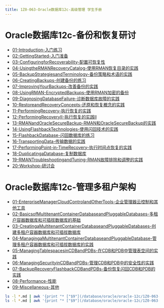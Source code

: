 ```yaml
---
title: 1Z0-063-Oracle数据库12c-高级管理 学生手册
---
```


# Oracle数据库12c-备份和恢复研讨

* [01-Introduction-入门练习](/database/oracle/oracle-12c/1Z0-063-Oracle数据库12c-高级管理/Oracle数据库12c-备份和恢复研讨/01-Introduction-入门练习.html)
* [02-GettingStarted-入门准备](/database/oracle/oracle-12c/1Z0-063-Oracle数据库12c-高级管理/Oracle数据库12c-备份和恢复研讨/02-GettingStarted-入门准备.html)
* [03-ConfiguringforRecoverability-配置可恢复性](/database/oracle/oracle-12c/1Z0-063-Oracle数据库12c-高级管理/Oracle数据库12c-备份和恢复研讨/03-ConfiguringforRecoverability-配置可恢复性.html)
* [04-UsingtheRMANRecoveryCatalog-使用RMAN恢复目录的实践](/database/oracle/oracle-12c/1Z0-063-Oracle数据库12c-高级管理/Oracle数据库12c-备份和恢复研讨/04-UsingtheRMANRecoveryCatalog-使用RMAN恢复目录的实践.html)
* [05-BackupStrategiesandTerminology-备份策略和术语的实践](/database/oracle/oracle-12c/1Z0-063-Oracle数据库12c-高级管理/Oracle数据库12c-备份和恢复研讨/05-BackupStrategiesandTerminology-备份策略和术语的实践.html)
* [06-CreatingBackups-创建备份的练习](/database/oracle/oracle-12c/1Z0-063-Oracle数据库12c-高级管理/Oracle数据库12c-备份和恢复研讨/06-CreatingBackups-创建备份的练习.html)
* [07-ImprovingYourBackups-改善备份的实践](/database/oracle/oracle-12c/1Z0-063-Oracle数据库12c-高级管理/Oracle数据库12c-备份和恢复研讨/07-ImprovingYourBackups-改善备份的实践.html)
* [08-UsingRMAN-EncryptedBackups-使用RMAN加密的备份](/database/oracle/oracle-12c/1Z0-063-Oracle数据库12c-高级管理/Oracle数据库12c-备份和恢复研讨/08-UsingRMAN-EncryptedBackups-使用RMAN加密的备份.html)
* [09-DiagnosingDatabaseFailure-诊断数据库故障的实践](/database/oracle/oracle-12c/1Z0-063-Oracle数据库12c-高级管理/Oracle数据库12c-备份和恢复研讨/09-DiagnosingDatabaseFailure-诊断数据库故障的实践.html)
* [10-RestoreandRecoveryConcepts-还原和恢复概念的实践](/database/oracle/oracle-12c/1Z0-063-Oracle数据库12c-高级管理/Oracle数据库12c-备份和恢复研讨/10-RestoreandRecoveryConcepts-还原和恢复概念的实践.html)
* [11-PerformingRecovery-执行恢复的实践](/database/oracle/oracle-12c/1Z0-063-Oracle数据库12c-高级管理/Oracle数据库12c-备份和恢复研讨/11-PerformingRecovery-执行恢复的实践.html)
* [12-PerformingRecoveryII-执行恢复的实践II](/database/oracle/oracle-12c/1Z0-063-Oracle数据库12c-高级管理/Oracle数据库12c-备份和恢复研讨/12-PerformingRecoveryII-执行恢复的实践II.html)
* [13-RMANandOracleSecureBackup-RMAN和OracleSecureBackup的实践](/database/oracle/oracle-12c/1Z0-063-Oracle数据库12c-高级管理/Oracle数据库12c-备份和恢复研讨/13-RMANandOracleSecureBackup-RMAN和OracleSecureBackup的实践.html)
* [14-UsingFlashbackTechnologies-使用闪回技术的实践](/database/oracle/oracle-12c/1Z0-063-Oracle数据库12c-高级管理/Oracle数据库12c-备份和恢复研讨/14-UsingFlashbackTechnologies-使用闪回技术的实践.html)
* [15-FlashbackDatabase-闪回数据库的练习](/database/oracle/oracle-12c/1Z0-063-Oracle数据库12c-高级管理/Oracle数据库12c-备份和恢复研讨/15-FlashbackDatabase-闪回数据库的练习.html)
* [16-TransportingData-传输数据的实践](/database/oracle/oracle-12c/1Z0-063-Oracle数据库12c-高级管理/Oracle数据库12c-备份和恢复研讨/16-TransportingData-传输数据的实践.html)
* [17-PerformingPoint-in-TimeRecovery-执行时间点恢复的实践](/database/oracle/oracle-12c/1Z0-063-Oracle数据库12c-高级管理/Oracle数据库12c-备份和恢复研讨/17-PerformingPoint-in-TimeRecovery-执行时间点恢复的实践.html)
* [18-DuplicatingaDatabase-复制数据库](/database/oracle/oracle-12c/1Z0-063-Oracle数据库12c-高级管理/Oracle数据库12c-备份和恢复研讨/18-DuplicatingaDatabase-复制数据库.html)
* [19-RMANTroubleshootingandTuning-RMAN故障排除和调整的实践](/database/oracle/oracle-12c/1Z0-063-Oracle数据库12c-高级管理/Oracle数据库12c-备份和恢复研讨/19-RMANTroubleshootingandTuning-RMAN故障排除和调整的实践.html)
* [20-Workshop-研讨会](/database/oracle/oracle-12c/1Z0-063-Oracle数据库12c-高级管理/Oracle数据库12c-备份和恢复研讨/20-Workshop-研讨会.html)


# Oracle数据库12c-管理多租户架构

* [01-EnterpriseManagerCloudControlandOtherTools-企业管理器云控制和其他工具](/database/oracle/oracle-12c/1Z0-063-Oracle数据库12c-高级管理/Oracle数据库12c-管理多租户架构/01-EnterpriseManagerCloudControlandOtherTools-企业管理器云控制和其他工具.html)
* [02-BasicsofMultitenantContainerDatabaseandPluggableDatabases-多租户容器数据库和可插拔数据库的基础](/database/oracle/oracle-12c/1Z0-063-Oracle数据库12c-高级管理/Oracle数据库12c-管理多租户架构/02-BasicsofMultitenantContainerDatabasea库的基础.html)
* [03-CreatingaMultitenantContainerDatabaseandPluggableDatabases-创建多租户容器数据库和可插拔数据库](/database/oracle/oracle-12c/1Z0-063-Oracle数据库12c-高级管理/Oracle数据库12c-管理多租户架构/03-CreatingaMultitenantContainerDatabasea拔数据库.html)
* [04-ManagingaMultitenantContainerDatabaseandPluggableDatabase-管理多租户容器数据库和可插拔数据库的实践](/database/oracle/oracle-12c/1Z0-063-Oracle数据库12c-高级管理/Oracle数据库12c-管理多租户架构/04-ManagingaMultitenantContainerData插拔数据库的实践.html)
* [05-ManagingTablespacesinCDBandPDBs-在CDB和PDB中管理表空间的实践](/database/oracle/oracle-12c/1Z0-063-Oracle数据库12c-高级管理/Oracle数据库12c-管理多租户架构/05-ManagingTablespacesinCDBandPDBs-在CDB和PDB中管理表空间的实践.html)
* [06-ManagingSecurityinCDBandPDBs-管理CDB和PDB中的安全性的实践](/database/oracle/oracle-12c/1Z0-063-Oracle数据库12c-高级管理/Oracle数据库12c-管理多租户架构/06-ManagingSecurityinCDBandPDBs-管理CDB和PDB中的安全性的实践.html)
* [07-BackupRecoveryFlashbackCDBandPDBs-备份恢复闪回CDB和PDB的实践](/database/oracle/oracle-12c/1Z0-063-Oracle数据库12c-高级管理/Oracle数据库12c-管理多租户架构/07-BackupRecoveryFlashbackCDBandPDBs-备份恢复闪回CDB和PDB的实践.html)
* [08-Performance-性能](/database/oracle/oracle-12c/1Z0-063-Oracle数据库12c-高级管理/Oracle数据库12c-管理多租户架构/08-Performance-性能.html)
* [09-Miscellaneous-其他](/database/oracle/oracle-12c/1Z0-063-Oracle数据库12c-高级管理/Oracle数据库12c-管理多租户架构/09-Miscellaneous-其他.html)


```bash
ls -l *.md | awk '{print "* ["$9"](/database/oracle/oracle-12c/1Z0-063-Oracle数据库12c-高级管理/Oracle数据库12c-备份和恢复研讨/"$9")"}' | sed 's/.md//'|sed 's/.md/.html/g'
ls -l *.md | awk '{print "* ["$9"](/database/oracle/oracle-12c/1Z0-063-Oracle数据库12c-高级管理/Oracle数据库12c-管理多租户架构/"$9")"}' | sed 's/.md//'|sed 's/.md/.html/g'

```
